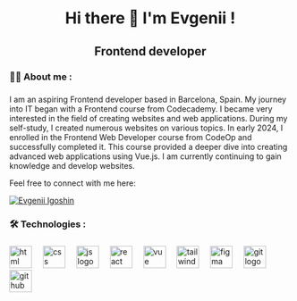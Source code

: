 <h1 align="center">Hi there 👋 I'm Evgenii !</h1>

<h2 align="center">Frontend developer</h2>

###

<h3 align="left">👩‍💻  About me : </h3>

###

<p align="left">I am an aspiring Frontend developer based in Barcelona, Spain. My journey into IT began with a Frontend course from Codecademy. I became very interested in the field of creating websites and web applications. During my self-study, I created numerous websites on various topics.
In early 2024, I enrolled in the Frontend Web Developer course from CodeOp and successfully completed it. This course provided a deeper dive into creating advanced web applications using Vue.js.
I am currently continuing to gain knowledge and develop websites.</p>

Feel free to connect with me here:



[![Evgenii Igoshin](https://img.shields.io/badge/linkedin-%230077B5.svg?&style=flat&logo=linkedin&logoColor=white)](https://github.com/EvgenCore)







###

<h3 align="left">🛠 Technologies : </h3>

###
<div align="left">
  <img src="https://skillicons.dev/icons?i=html" height="40" alt="html logo"  />
  <img width="12" />
  <img src="https://skillicons.dev/icons?i=css" height="40" alt="css logo"  />
  <img width="12" />  
  <img src="https://skillicons.dev/icons?i=js" height="40" alt="js logo"  />
  <img width="12" />
  <img src="https://skillicons.dev/icons?i=react" height="40" alt="react logo"  />
  <img width="12" />
  <img src="https://skillicons.dev/icons?i=vue" height="40" alt="vue logo"  />
  <img width="12" />
  <img src="https://skillicons.dev/icons?i=tailwind" height="40" alt="tailwind logo"  />
  <img width="12" />
  <img src="https://skillicons.dev/icons?i=figma" height="40" alt="figma logo"  />
  <img width="12" />
  <img src="https://skillicons.dev/icons?i=git" height="40" alt="git logo"  />
  <img width="12" />
  <img src="https://skillicons.dev/icons?i=github" height="40" alt="github logo"  />
</div>

###







